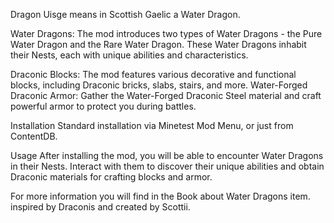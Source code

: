 Dragon Uisge means in Scottish Gaelic a Water Dragon.

Water Dragons: The mod introduces two types of Water Dragons - the Pure Water Dragon and the Rare Water Dragon. These Water Dragons inhabit their Nests, each with unique abilities and characteristics.

Draconic Blocks: The mod features various decorative and functional blocks, including Draconic bricks, slabs, stairs, and more.
Water-Forged Draconic Armor: Gather the Water-Forged Draconic Steel material and craft powerful armor to protect you during battles.

Installation
Standard installation via Minetest Mod Menu, or just from ContentDB.

Usage
After installing the mod, you will be able to encounter Water Dragons in their Nests. Interact with them to discover their unique abilities and obtain Draconic materials for crafting blocks and armor.

For more information you will find in the Book about Water Dragons item.
inspired by Draconis and created by Scottii.

